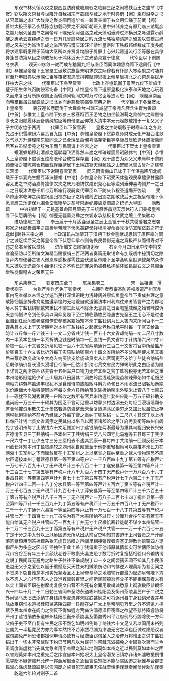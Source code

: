 <!-- { "loadSidebar": true } -->
　　东观书林乆徯汉仪之覩西昆防府载瞻周驭之临嗣三纪之闳模轶百王之盛节【中贺】窃以斯文崇替与世降升自我祖宗严载籍萃藏之地于时典册【阙】乘舆游幸之书从容箴诲之求广大畯良之聚炎图再造华省一新爰亲御于右文用仰绳于前武【阙】　善继太极丕承乙夜牍陈念初载网罗之不易昕朝班入思中兴储养之有原乃临三馆髦彦之躔乃展列圣图书之奥帝晖下瞩光荣河温洛之藏天藻昭垂跨过沛横汾之咏湛露示醇醲之惠承云宣纯绎之音一日万几曾靡斋居之暇九流七略独烦清跸之留盖以恢稽古尚德之风夫岂为饰治乐成之举声明布濩庆泽汪洋恭惟皇帝陛下秩叙邦经裁成王度多闻将求建事既惠顾于简编大烹所以养贤复均朌于肴醳士心兴起雅道流行臣等服在具僚身逢昌防第从臣之颂敢扬厉于鸿休近天子之光请具宣于德意
　　代宰臣以下谢赐冬衣表
　　观天四序敛一嵗而成冬稽国九经与羣臣而同体趣颁商笥下逮周行【中谢】恭惟皇帝陛下丕冒羣工诞敷洪施当未明求衣之际穆若有怀顾大寒索裘之时凄其将至乃申旧典以示深仁臣等覆被君恩糜捐邦赋仰思报上倾星辰拱北之心俯念裕民斥杼柚大东之咏
　　代宰臣以下冬至贺表
　　七政上齐恊玑衡于景至九仪下辨旅圭璧于阳生休气函防祲容饬备【中贺】恭惟皇帝陛下道原皇极化浃泰和天地之心玩羲爻而来复日月所照观周正而徧颁同轨同文时万时亿臣等迹污班【阙】　睽陛亷南面而朝羣臣虽亚嵗彞章之旧北乡而寿慈极实熈朝庆典之新
　　代宰臣以下冬至贺太上皇帝表
　　羲驭迎长厯既传于大舜鲁台书瑞云咸望于帝尧凡厥含生胥为善颂【中贺】恭惟太上皇帝陛下妙参三极髙蹈百王游物之初坐毓滋萌之彚御气之辨黙符亨长之阳顺履休辰备膺纯嘏臣等俯偕羣品仰跂太清本本元元起数载推于一复父父子子并明永恊于两离
　　代宰臣以下贺雪表
　　皇极之主畴既叙于时寒丰年之冬兆先占于积雪缤纷六羃贲冒九围【中贺】恭惟皇帝陛下绥静嘉师财成元化严凝西北敛义气以方升疆理南东瞻同云之已合瑞呈禹甸喜溢尧衢臣等幸际昌辰欣逢休应授简而居客右虽惭梁苑之辞为乐而与民同请上齐宫之对
　　代宰臣以下贺太上皇帝雪表
　　蠖濩蜵蜎穆若清都之邃聫翩飞洒暠然丰嵗之祥璀璨宸居昭融休气【中贺】恭惟太上皇帝陛下黙调玉烛髙眡珍台成性存存虽【阙】观于虚白为众父父未庸释于黎黔顾圭璧之错陈睠仓箱而载怿臣邈居下土絶跂寥天游藐姑之山既瞻冰雪占曾孙之稼豫庆茨梁
　　代宰臣以下谢赐喜雪宴表
　　同云雨雪南山已咏于丰年湛露晞阳北阙载开于华宴光生觞豆泽浃簪裙【中谢】恭惟皇帝陛下昭受天休鉴观民阜醴泉甘露靡容太史之书防酒嘉肴独侈农夫之庆凡陪镐饮咸识尧心臣等滥列垂绅喜均侧弁一之日二之日既沐洪恩千斯仓万斯箱行观嗣嵗代宰臣以下防庆节祝圣道塲开啓疏
　　受命降康本乾坤之纯佑祝厘归福亦臣子之精诚前占出震之期敬致后天之祝皇帝陛下伏愿具膺三乐诞保九围合岱嵩衡华之髙登崇寿纪接虞夏商周之统光大皇图
　　满散疏
　　中兴初建于一元是基景命阳月肇先于三统厥啓昌期天示休符人归美报皇帝陛下伏愿膺图有【阙】御歴无疆垂尧舜之衣裳永承慈极复文武之境土坐集骏功
　　进功德疏二首
　　奉玉巵于十月适当诞圣之辰上金镜于千秋共罄爱君之志袭邦家之休懿极海宇之颂祈皇帝陛下伏愿翕辟储祥穆清凝命泰元授防宣昭亿载之符无逸献跨轶三宗之寿
　　七政璿玑占瑞肇开于汉朔千秋金鉴献规思辑于唐臣率时同宇之诚迓续后天之筭皇帝陛下伏愿仰承帝则俯畏民碞御无逸之篇极严恭而得寿对不违之命本圣敬以滋休
　　进所编文海赐银绢谢表
　　右臣今月四日承中使李裕文宣谕圣防以臣所编文海精当赐银绢三百疋两者奏篇无取锡命有加既叨中袐清切之除复拜内府便蕃之锡人微恩厚感极涕零兹盖伏遇皇帝陛下圣学髙明皇猷渊懿粲然众作思采摭以无遗蕞尔小臣惧讨论之不称已逃罪戾仍被眷私抱椠怀鈆曷副右文之意赐金增秩徒惭稽古之荣臣无任










　　东莱集卷二
　　钦定四库全书
　　东莱集卷三　　　　　　宋　吕祖谦　撰奏状劄子
　　为张严州作乞免丁钱奏状
　　右臣昨者恭奉圣防差权发遣严州军州事内窃省循以未信之学遽当民社深惧识眊力浅疎阔舛缪仰负皇帝陛下责成共理之意敬陈悃愊恳辞弗俞黾勉遵承惶灼无地爰自就道徧访本州利病往来者皆言严之为郡地瘠人贫丁盐钱绢额数繁重民不聊生此赋不除永无息肩之日臣瞻望威顔之始冒昧控诉天慈悯恻许令到任条具以闻仰见陛下至仁博临勤恤民隐虽古先圣王之用心不是过也臣自到任延问耆老谘诹僚吏参稽案籍始知本州丁盐钱绢为民大害向来所闻百不一二谨条具本末上干天听臣照对本州丁盐钱绢之起据父老称自承平时每一丁官支给盐一防计五斤每一斤计钱三十一文二分省共计钱一百五十六文省却纳绢一丈二尺八寸数内一半系本色绢一半系折纳见钱是时绢每一匹直钱一贯文省每丁计纳绢六尺四寸计价钱一百六十文省又折帛见钱一百六十文省两项通计三百二十文省将官中所给盐斤价钱百五十六文省比折外每丁实陪贴纳钱百六十四文省所纳不多公私两便未见其害后来蔡京改变盐法令大商入纳买钞支给袋盐货卖从此官司更不支给丁盐徒令纳绢盐给既停绢价复长浸久浸增目今绢一匹估计折纳七贯文省民力殚竭职此之由臣请为陛下详言之两浙东西路共管十五州军户口物力无若本州之贫丁盐钱税亦无若本州之重本州地形阻隘絶少旷土山居其八田居其二涧曲岭隈浅畦狭陇苗稼疎薄殆如牛毛细民﨑岖力耕劳瘁虽遇丰稔犹不足食惟恃商旅般贩斗斛为命旬日不雨溪流已涸客船断絶米价腾踊大小嗷嗷便同凶年每岁合六县所纳苗米除折纳糯米外粳米止管八千七百五十一硕犹不及湖秀冨民一户所收之数所有官兵米粮逐年婺州应副一万五千硕补助支遣尚阙一万三千一十硕其为困乏不言可见重以坊郭乡村边溪去处每经巨浸垣墙頽仆庐舍倾摧资用散失生计萧然若遇防盗整葺未全复遭漂荡民素穷乏又加此厄虽使止存两税犹惧输纳不前今乃经赋之外每丁使之重纳丁钱盐绢一丈二尺八寸其双丁以上折科每匹计钱七贯文省凋瘵之民其何以堪且以两浙诸郡论之平江府秀婺衢等四州自蠲免丁钱明州每丁止纳钱六十文足惟湖州丁盐钱绢在两浙最号为重其乌程归安长兴安吉德清五县三丁共纳绢一匹本州三丁共纳绢三丈八尺四寸比乌程等五县每三丁共少一尺六寸一丁止少五寸三分三厘相去不逺其武康一县每四丁共纳绢一匹则反轻于本州截长补短本州丁盐钱绢较之湖州犹自颇重至于他郡重轻相絶可以类推本州民力在两浙十五军州之下而赋敛反在十五军州之上以至贫之民纳至重之赋人情物理恐不应尔臣谨按本州丁籍建德县第一等至第四等户计一千八百四十九丁第五等有产税戸计一万七千八百九十八丁无产税户计三千八百二十二丁遂安县第一等至第四等户计二千三百三十七丁第五等有产税戸计八千九百六十四丁无产税戸计一万八百八十六丁寿昌县第一等至第四等戸计九百七十七丁第五等有产税戸计七千六百二十九丁无产税户计四千二百一十八丁分水县第一等至第四等戸计五百六丁第五等有产税戸计一万三千七百五丁无产税戸计九百七十八丁淳安县第一等至第四等戸计三千六百五十丁第五等有产税戸计八千三百三丁无产税戸计一万八千二百七十四丁桐庐县第一等至第四等戸计一千三百九十九丁第五等有产税戸计一万五千四百八十丁无产税戸计二千一十八丁通计六县第一等至第四等戸止有一万七百一十八丁其第五等有产税戸共管七万一千四百七十九丁虽名为有产大率所纳不过尺寸分厘升合抄勺虽有若无不能自给其无产税户共管四万一百九十丁并无寸土尺椽饥寒转徙朝不谋夕本州统管一十二万二千三百九十三丁而第五等有产税户无产税户共管一十一万一千六百七十五丁是十分之中九分以上尫瘠困迫无所从出从前官吏明知其害迫于上司督责之严汗顔落笔蹙頞用刑笞棰缧系殆无虚日愁叹之声闾里相接彊悍者穷塞无聊散为攘窃四方遂指严州为多盗之区非犷俗独钟于此土盖丁钱偏重于他邦原其情状实可怜悯臣体访得深山穷谷至有年三十余顔状老苍不敢裹头县吏恐丁数亏折时复搜括相验纠令输纳谓之貎丁民间既无避免之路生子往往不举规脱丁口一岁之间婴孺夭阏不知其几小民虽愚岂无父子之爱徒以阨于重赋忍灭天性亲相贼杀伤动和气悖逆人理莫斯为甚臣闻之不觉涕下窃自惟念本州实光尧寿圣太上皇帝基命之地陪辅行都最为密迩皇帝陛下方以不忍人之心行不忍人之政岂容辇毂百里之间斯民颠顿愁悴父子不能相保意者未有以实上闻者臣职在拊摩尚复便文自营不言死有余罪用敢竭诚悉意上彻旒扆臣恭覩绍兴十四年十月二十二日勅三省同奉圣防永道郴州桂阳监及衡州茶陵县民户于二税之外尚循马氏旧法添纳丁身钱绢米麦流弊未除朕甚悯之可将逐州县丁身钱绢米麦并与除放臣窃惟永道郴桂阳监茶陵四郡一县邈在湖广太上皇帝明见万里之外不遗逺方捐赋予民本州幸在阙门之侧反不得如遐方荒裔沾濡德泽臣窃痛之欲望圣慈特降睿防将严州丁盐钱绢依永道郴州桂阳监衡州茶陵县及衢婺秀州平江府例尽行蠲除使一方仰父俯子吏不至门复有生民之乐不然乞如明州例每丁纳钱六十文足又若以国用未裕则乞蠲免一半粗寛民力亦为厚幸然终不若沛然尽蠲为渗漉无穷之泽也臣诚过虑恐议者或谓蠲免严州恐诸郡援例申请必致有亏经费臣窃谓圣人之治俾万邦惟正之供丁盐钱绢出于一切本非常赋陛下约已节用凡以为民异时帑藏充溢蠲免之令固将次第而举今虽调度尚虚犹当先其尤急者用示省赋之渐以地则莫如本州之近以民则莫如本州之困以害则莫如本州之重先后之序宜自本州始况太上皇帝潜龙旧镇亦非诸州遽敢援例惟愿睿断不疑俯赐开允俾一邦亟解倒垂之急臣言语短拙不能尽冩困迫之状惟与合郡吏民澡心涤虑延颈跂足以俟鸿厐之施冒犯天威臣无任战栗悚惧谨録奏闻伏候勅防谨奏
　　乾道六年轮对劄子二首
